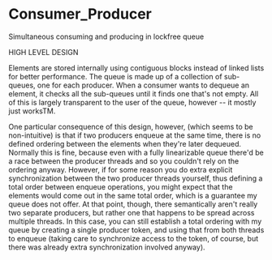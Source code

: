 # Consumer_Producer
Simultaneous consuming and producing in lockfree queue

HIGH LEVEL DESIGN 

Elements are stored internally using contiguous blocks instead of linked lists for better performance. The queue is made up of a collection of sub-queues, one for each producer. When a consumer wants to dequeue an element, it checks all the sub-queues until it finds one that's not empty. All of this is largely transparent to the user of the queue, however -- it mostly just worksTM.

One particular consequence of this design, however, (which seems to be non-intuitive) is that if two producers enqueue at the same time, there is no defined ordering between the elements when they're later dequeued. Normally this is fine, because even with a fully linearizable queue there'd be a race between the producer threads and so you couldn't rely on the ordering anyway. However, if for some reason you do extra explicit synchronization between the two producer threads yourself, thus defining a total order between enqueue operations, you might expect that the elements would come out in the same total order, which is a guarantee my queue does not offer. At that point, though, there semantically aren't really two separate producers, but rather one that happens to be spread across multiple threads. In this case, you can still establish a total ordering with my queue by creating a single producer token, and using that from both threads to enqueue (taking care to synchronize access to the token, of course, but there was already extra synchronization involved anyway).
